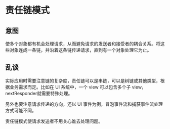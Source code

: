 # 责任链模式

## 意图

使多个对象都有机会处理请求，从而避免请求的发送者和接受者的耦合关系。将这些对象连成一条链，并沿着这条链传递请求，直到有一个对象处理它为止。

## 乱谈

实际应用时需要注意链的复杂度，责任链可以是串链，可以是树链或其他类型，根据业务需求而定。比如在 UI 系统中，一个 view 可以包含多个子 view，nextResponder就需要特殊处理。

另外也要注意请求传递的方向，还以 UI 事件为例，冒泡事件流和捕获事件流处理方式可能不同。

责任链模式使请求发送者不用关心谁去处理问题。



